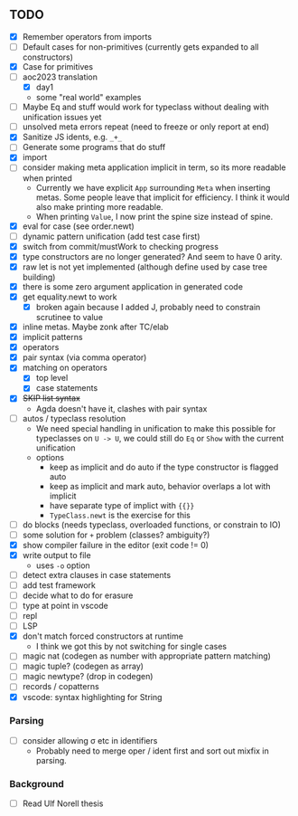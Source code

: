 
## TODO

- [x] Remember operators from imports
- [ ] Default cases for non-primitives (currently gets expanded to all constructors)
- [x] Case for primitives
- [ ] aoc2023 translation
  - [x] day1
  - some "real world" examples
- [ ] Maybe Eq and stuff would work for typeclass without dealing with unification issues yet
- [ ] unsolved meta errors repeat (need to freeze or only report at end)
- [x] Sanitize JS idents, e.g. `_+_`
- [ ] Generate some programs that do stuff
- [x] import
- [ ] consider making meta application implicit in term, so its more readable when printed
  - Currently we have explicit `App` surrounding `Meta` when inserting metas. Some people
    leave that implicit for efficiency. I think it would also make printing more readable.
  - When printing `Value`, I now print the spine size instead of spine.
- [x] eval for case (see order.newt)
- [ ] dynamic pattern unification (add test case first)
- [x] switch from commit/mustWork to checking progress
- [x] type constructors are no longer generated?  And seem to have 0 arity.
- [x] raw let is not yet implemented (although define used by case tree building)
- [x] there is some zero argument application in generated code
- [x] get equality.newt to work
  - [x] broken again because I added J, probably need to constrain scrutinee to value
- [x] inline metas.  Maybe zonk after TC/elab
- [x] implicit patterns
- [x] operators
- [x] pair syntax (via comma operator)
- [x] matching on operators
  - [x] top level
  - [x] case statements
- [x] ~~SKIP list syntax~~
  - Agda doesn't have it, clashes with pair syntax
- [ ] autos / typeclass resolution
  - We need special handling in unification to make this possible for typeclasses on `U -> U`, we could still do `Eq` or `Show` with the current unification
  - options
    - keep as implicit and do auto if the type constructor is flagged auto
    - keep as implicit and mark auto, behavior overlaps a lot with implicit
    - have separate type of implict with `{{}}`
    - `TypeClass.newt` is the exercise for this
- [ ] do blocks (needs typeclass, overloaded functions, or constrain to IO)
- [ ] some solution for `+` problem (classes? ambiguity?)
- [x] show compiler failure in the editor (exit code != 0)
- [x] write output to file
  - uses `-o` option
- [ ] detect extra clauses in case statements
- [ ] add test framework
- [ ] decide what to do for erasure
- [ ] type at point in vscode
- [ ] repl
- [ ] LSP
- [x] don't match forced constructors at runtime
  - I think we got this by not switching for single cases
- [ ] magic nat (codegen as number with appropriate pattern matching)
- [ ] magic tuple? (codegen as array)
- [ ] magic newtype? (drop in codegen)
- [ ] records / copatterns
- [x] vscode: syntax highlighting for String

### Parsing

- [ ] consider allowing σ etc in identifiers
  - Probably need to merge oper / ident first and sort out mixfix in parsing.

### Background

- [ ] Read Ulf Norell thesis


